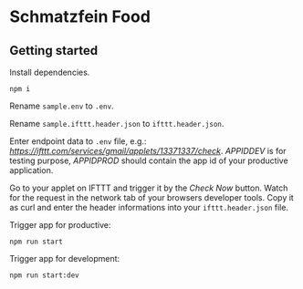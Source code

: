 # Schmatzfein Food

## Getting started

Install dependencies.
```
npm i
```

Rename `sample.env` to `.env`.

Rename `sample.ifttt.header.json` to `ifttt.header.json`.

Enter endpoint data to `.env` file, e.g.: _https://ifttt.com/services/gmail/applets/13371337/check_.
_APPIDDEV_ is for testing purpose, _APPIDPROD_ should contain the app id of your productive application.

Go to your applet on IFTTT and trigger it by the _Check Now_ button.
Watch for the request in the network tab of your browsers developer tools.
Copy it as curl and enter the header informations into your `ifttt.header.json` file.

Trigger app for productive:

```
npm run start
```

Trigger app for development:

```
npm run start:dev
```
